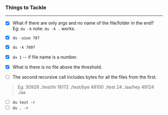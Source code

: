 ### Things to Tackle
---
- [x] What if there are only args and no name of the file/folder in the end?</br>
Eg: `du -k` note: `du -k .` works. 

- [x] `du -uiuo 787`
- [x] `du -k 7897`
- [x] `du 1` -- if file name is a number.
- [x] What is there is no file above the threshold.
- [ ] The second recursive call includes bytes for all the files from the first. 
> Eg: 30928 ./test/hi
> 18172 ./test/bye
> 49100 ./test
> 24 ./aa/hey
> 49124 ./aa

- [ ] `du test -r`
- [ ] `du . -r`